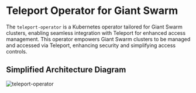 # Teleport Operator for Giant Swarm
The `teleport-operator` is a Kubernetes operator tailored for Giant Swarm clusters, enabling seamless integration with Teleport for enhanced access management. This operator empowers Giant Swarm clusters to be managed and accessed via Teleport, enhancing security and simplifying access controls.

## Simplified Architecture Diagram
![teleport-operator](https://github.com/giantswarm/teleport-operator/assets/5674762/a64cae04-896a-4c32-b256-4c780149fb17)
